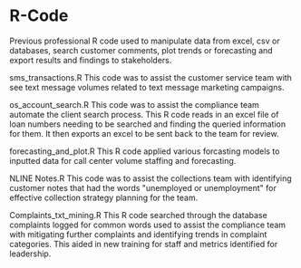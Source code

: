 # R-Code
Previous professional R code used to manipulate data from excel, csv or databases, search customer comments, plot trends or forecasting and export results and findings to stakeholders.

sms_transactions.R
This code was to assist the customer service team with see text message volumes related to text message marketing campaigns.

os_account_search.R
This code was to assist the compliance team automate the client search process. This R code reads in an excel file of loan numbers needing to be searched and finding the queried information for them. It then exports an excel to be sent back to the team for review. 

forecasting_and_plot.R
This R code applied various forcasting models to inputted data for call center volume staffing and forecasting.

NLINE Notes.R
This code was to assist the collections team with identifying customer notes that had the words "unemployed or unemployment" for effective collection strategy planning for the team.

Complaints_txt_mining.R
This R code searched through the database complaints logged for common words used to assist the compliance team with mitigating further complaints and identifying trends in complaint categories. This aided in new training for staff and metrics identified for leadership.
